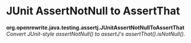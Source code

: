 # JUnit AssertNotNull to AssertThat

**org.openrewrite.java.testing.assertj.JUnitAssertNotNullToAssertThat**  
_Convert JUnit-style assertNotNull() to assertJ's assertThat().isNotNull()._

